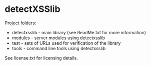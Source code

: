 detectXSSlib
============

Project folders:

* detectxsslib - main library (see ReadMe.txt for more information)
* modules - server modules using detectxsslib
* test - sets of URLs used for verification of the library
* tools - command line tools using detectxsslib


See license.txt for licensing details.
